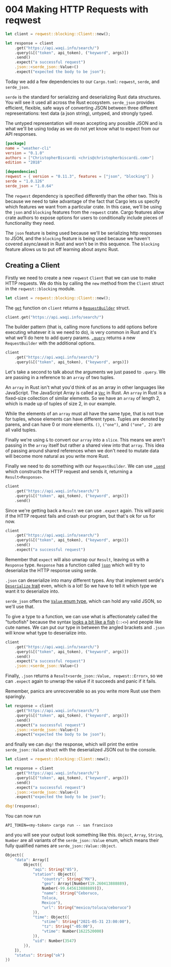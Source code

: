 # 004 Making HTTP Requests with reqwest

```rust
let client = reqwest::blocking::Client::new();

let response = client
    .get("https://api.waqi.info/search/")
    .query(&[("token", api_token), ("keyword", args)])
    .send()
    .expect("a successful request")
    .json::<serde_json::Value>()
    .expect("expected the body to be json");
```

Today we add a few dependencies to our `Cargo.toml`: `reqwest`, `serde`, and `serde_json`.

`serde` is the standard for serializing and deserializing Rust data structures. You will see it used all across the Rust ecosystem. `serde_json` provides efficient, flexible, safe ways of converting JSON between three different representations: text data (a json string), untyped, and strongly typed.

The untyped representation will mean accepting any possible JSON and is what we'll be using today as we do not yet know what to expect from our API responses.

```toml
[package]
name = "weather-cli"
version = "0.1.0"
authors = ["ChristopherBiscardi <chris@christopherbiscardi.com>"]
edition = "2018"

[dependencies]
reqwest = { version = "0.11.3", features = ["json", "blocking"] }
serde = "1.0.126"
serde_json = "1.0.64"
```

The `reqwest` dependency is specified differently than the other two. This is because we need to take advantage of the fact that Cargo lets us specify which features we want from a particular crate. In this case, we'll be using the `json` and `blocking` features from the `reqwest` crate. Cargo features allow crate authors to expose options for users to conditionally include pieces of functionality they need.

The `json` feature is being used because we'll be serializing http responses to JSON, and the `blocking` feature is being used because we haven't covered async/await in Rust and won't be in this sequence. The `blocking` feature allows us to put off learning about async Rust.

## Creating a Client

Firstly we need to create a new `reqwest` `Client` that we can use to make HTTP requests. We do this by calling the `new` method from the `Client` struct in the `reqwest::blocking` module.

```rust
let client = reqwest::blocking::Client::new();
```

The [`get`](https://docs.rs/reqwest/0.11.3/reqwest/blocking/struct.Client.html#method.get) function on `client` returns a [`RequestBuilder`](https://docs.rs/reqwest/0.11.3/reqwest/blocking/struct.RequestBuilder.html) struct.

```rust
client.get("https://api.waqi.info/search/")
```

The builder pattern (that is, calling more functions to add options before executing whatever it is we need to do), is very common in Rust and it's what we'll do here to add query params. [`.query`](https://docs.rs/reqwest/0.11.3/reqwest/blocking/struct.RequestBuilder.html#method.query) returns a new `RequestBuilder` with the additional options.

```rust
client
    .get("https://api.waqi.info/search/")
    .query(&[("token", api_token), ("keyword", args)])
```

Let's take a second to talk about the arguments we just pased to `.query`. We are passing in a reference to an `array` of two tuples.

An `array` in Rust isn't what you'd think of as an array in other languages like JavaScript. The JavaScript Array is called a [`Vec`](https://doc.rust-lang.org/std/vec/struct.Vec.html) in Rust. An `array` in Rust is a fixed-size collection of similar elements. So we have an `array` of length 2, which is made up of tuples of size 2, in our example.

While the elements of an `array` must all have the same type, that is not true for tuples, whose elements can have different types. Tuples are denoted by parens, and can have 0 or more elements. `()`, `("one")`, and `("one", 2)` are all valid tuples.

Finally we're using `&` to convert our `array` into a `slice`. This means we aren't passing in the `array` itself but rather a shared view into that `array`. This idea of passing around shared references when we don't need to mutate data will become more natural as you write more Rust.

Finally we need to do something with our `RequestBuilder`. We can use [`.send`](https://docs.rs/reqwest/0.11.3/reqwest/blocking/struct.RequestBuilder.html#method.send) which constructs the HTTP request and sends it, returning a `Result<Response>`.

```rust
client
    .get("https://api.waqi.info/search/")
    .query(&[("token", api_token), ("keyword", args)])
    .send()
```

Since we're getting back a `Result` we can use `.expect` again. This will panic if the HTTP request fails and crash our program, but that's ok for us for now.

```rust
client
    .get("https://api.waqi.info/search/")
    .query(&[("token", api_token), ("keyword", args)])
    .send()
    .expect("a successful request")
```

Remember that `expect` will also unwrap our `Result`, leaving us with a `Response` type. `Response` has a function called [`json`](https://docs.rs/reqwest/0.11.3/reqwest/blocking/struct.Response.html#method.json) which will try to deserialize the HTTP response using serde.

`.json` can deserialize into many different types. Any that implement serde's [`Deserialize` trait](https://docs.serde.rs/serde/trait.Deserialize.html) even, which is a lot! So we have to tell it which type we want it to deserialize into.

`serde_json` offers the [`Value` enum type](https://docs.serde.rs/serde_json/value/enum.Value.html), which can hold any valid JSON, so we'll use that.

To give a type to a function, we can use what is affectionately called the "turbofish" because the syntax [looks a bit like a fish](https://turbo.fish/) (`::<>`) and people like cute names. We can put our type in between the angled brackets and `.json` will know what type to deserialize into.

```rust
client
    .get("https://api.waqi.info/search/")
    .query(&[("token", api_token), ("keyword", args)])
    .send()
    .expect("a successful request")
    .json::<serde_json::Value>()
```

Finally, `.json` returns a `Result<serde_json::Value, reqwest::Error>`, so we can `.expect` again to unwrap the value if it succeeds and panic if it fails.

Remember, panics are unrecoverable so as you write more Rust use them sparingly.

```rust
let response = client
    .get("https://api.waqi.info/search/")
    .query(&[("token", api_token), ("keyword", args)])
    .send()
    .expect("a successful request")
    .json::<serde_json::Value>()
    .expect("expected the body to be json");
```

and finally we can `dbg!` the response, which will print the entire `serde_json::Value` struct with the deserialized JSON out to the console.

```rust
let client = reqwest::blocking::Client::new();

let response = client
    .get("https://api.waqi.info/search/")
    .query(&[("token", api_token), ("keyword", args)])
    .send()
    .expect("a successful request")
    .json::<serde_json::Value>()
    .expect("expected the body to be json");

dbg!(response);
```

You can now run

```shell
API_TOKEN=<my-token> cargo run -- san francisco
```

and you will see your output look something like this. `Object`, `Array`, `String`, `Number` are all variants of the `serde_json::Value` enum, which means their fully qualified names are `serde_json::Value::Object`.

```rust
Object({
    "data": Array([
        Object({
            "aqi": String("85"),
            "station": Object({
                "country": String("MX"),
                "geo": Array([Number(19.260413888889),
                Number(-99.645613888889)]),
                "name": String("Ceboruco,
                Toluca,
                Mexico"),
                "url": String("mexico/toluca/ceboruco")
            }),
            "time": Object({
                "stime": String("2021-05-31 23:00:00"),
                "tz": String("-05:00"),
                "vtime": Number(1622520000)
            }),
            "uid": Number(3547)
        }),
    ]),
    "status": String("ok")
})
```
